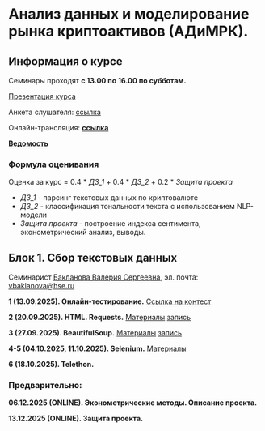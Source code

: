 # Анализ данных и моделирование рынка криптоактивов (АДиМРК).

## Информация о курсе

Семинары проходят __с 13.00 по 16.00 по субботам.__

[Презентация курса](https://github.com/Bakibak/cryptoDS/blob/main/Intro%20%D0%BF%D0%BE%20%D0%BA%D1%83%D1%80%D1%81%D1%83%20%D0%90%D0%94%D0%B8%D0%9C%D0%A0%D0%9A.pdf)

Анкета слушателя: [ссылка](https://forms.gle/VLf7GxGtbME9T5437)

Онлайн-трансляция: __[ссылка](https://my.mts-link.ru/j/64661701/2825516389)__

[__Ведомость__](https://docs.google.com/spreadsheets/d/1wj4x9ElmOeqAqCKcC6Lnpn59VlSKyG2AmUUcmKp1jZA/edit?usp=sharing)

### Формула оценивания
Oценка за курс = 0.4 * _ДЗ_1_ + 0.4 * _ДЗ_2_ + 0.2 * _Защита проекта_

* _ДЗ_1_ - парсинг текстовых данных по криптовалюте
* _ДЗ_2_ - классификация тональности текста с использованием NLP-модели
* _Защита проекта_ - построение индекса сентимента, эконометрический анализ, выводы.


## Блок 1. Cбор текстовых данных

Семинарист [Бакланова Валерия Сергеевна](https://www.hse.ru/org/persons/190875825/), эл. почта: vbaklanova@hse.ru


__1 (13.09.2025). Онлайн-тестирование.__
[Ссылка на контест](https://contest.yandex.ru/contest/45644/enter/)

__2 (20.09.2025). HTML. Requests.__
[Материалы](https://github.com/Bakibak/cryptoDS/tree/main/HTML_Requests)
[запись](https://my.mts-link.ru/64661701/2825516389/record-new/2798761107/record-file/1506282799)

__3 (27.09.2025). BeautifulSoup.__ 
[Материалы](https://github.com/Bakibak/cryptoDS/tree/main/BeautifulSoup)
[запись](https://my.mts-link.ru/64661701/2825516389/record-new/2798761107/record-file/1518977337)

__4-5 (04.10.2025, 11.10.2025). Selenium.__
[Материалы](https://github.com/Bakibak/cryptoDS/tree/main/Selenium)

__6 (18.10.2025). Telethon.__

### Предварительно:

__06.12.2025 (ONLINE). Эконометрические методы. Описание проекта.__

__13.12.2025 (ONLINE). Защита проекта.__
